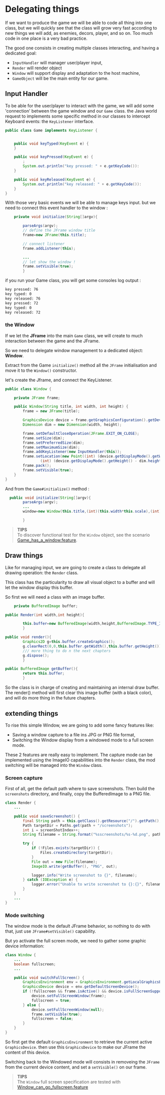 # Delegating things

If we want to produce the game we will be able to code all thing into one class, but we will quickly see that the class
will grow very fast according to new things we will add, as enemies, decors, player, and so on. Too much code in one
place is a very bad practice.

The good one consists in creating multiple classes interacting, and having a dedicated goal:

- `InputHandler` will manager user/player input,
- `Render` will render object
- `Window` will support display and adaptation to the host machine,
- `GameObject` will be the main entity for our game.

## Input Handler

To be able for the user/player to interact with the game, we will add some 'connection' between the game window and
our `Game` class. the Java world request to implements some specific method in our classes to intercept Keyboard events:
the `KeyListener` interface.

```java
public class Game implements KeyListener {


    public void keyTyped(KeyEvent e) {
    }

    public void keyPressed(KeyEvent e) {
        ;
        System.out.println("key pressed: " + e.getKeyCode()):
    }

    public void keyReleased(KeyEvent e) {
        System.out.println("key released: " + e.getKeyCode()):
    }
}
```

With those very basic events we will be able to manage keys input. but we need to connect this event handler to the
window :

```java
    private void initialize(String[]argv){

        parseArgs(argv);
        // define the JFrame window title
        frame=new JFrame(this.title);

        // connect listener
        frame.addListener(this);

        ...
        // let show the window !
        frame.setVisible(true);
        }
```

if you run your Game class, you will get some consoles log output :

```txt
key pressed: 76
key typed: 0
key released: 76
key pressed: 72
key typed: 0
key released: 72
```

### the Window

If we let the **JFrame** into the main `Game` class, we will create to much interaction between the game and the JFrame.

So we need to delegate window management to a dedicated object: **Window**.

Extract from the Game `initialize()` method all the `JFrame` initialisation and move it to the `Window()` constructor.

let's create the Jframe, and connect the KeyListener.

```java
public class Window {

    private JFrame frame;

    public Window(String title, int width, int height) {
        frame = new JFrame(title);

        GraphicsDevice device = frame.getGraphicsConfiguration().getDevice();
        Dimension dim = new Dimension(width, height);

        frame.setDefaultCloseOperation(JFrame.EXIT_ON_CLOSE);
        frame.setSize(dim);
        frame.setPreferredSize(dim);
        frame.setMaximumSize(dim);
        frame.addKeyListener(new InputHandler(this));
        frame.setLocation(new Point((int) (device.getDisplayMode().getWidth() - dim.width) / 2,
                (int) (device.getDisplayMode().getHeight() - dim.height) / 2));
        frame.pack();
        frame.setVisible(true);
    }
}
```

And from the `Game#initialize()` method :

```java
  public void initialize(String[]argv){
        parseArgs(argv);
        ...
        window=new Window(this.title,(int)(this.width*this.scale),(int)(this.height*this.scale));

        }
```

> **TIPS**<br/>To discover functional test for the `Window` object, see the scenario [Game_has_a_window.feature](../../src/test/resources/features/Game_has_a_Window.feature).

## Draw things

Like for managing input, we are going to create a class to delegate all drawing operation: the `Render` class.

This class has the particularity to draw all visual object to a buffer and will let the window display this buffer.

So first we will need a class with an image buffer.

```java
    private BufferedImage buffer;

public Render(int width,int height){

        this.buffer=new BufferedImage(width,height,BufferedImage.TYPE_INT_ARGB);
        }

public void render(){
        Graphics2D g=this.buffer.createGraphics();
        g.clearRect(0,0,this.buffer.getWidth(),this.buffer.getHeight());
        /// more thing to do n the next chapters
        g.dispose();
        }

public BufferedImage getBuffer(){
        return this.buffer;
        }
```

So the class is in charge of creating and maintaining an internal draw buffer. The render() method will first clear this
image buffer (with a black color), and will do more thing in the future chapters.

## extending things

To rise this simple Window, we are going to add some fancy features like:

- Saving a window capture to a file ins JPG or PNG file format,
- Switching the Window display from a windowed mode to a full screen mode.

These 2 features are really easy to implement. The capture mode can be implemented using the ImageIO capabilities into
the `Render` class, the mod switching will be managed into the `Window` class.

### Screen capture

First of all, get the default path where to save screenshots. Then build the `screenshots` directory, and finally, copy
the BufferedImage to a PNG file.

```java
class Render {
    ...

    public void saveScreenshot() {
        final String path = this.getClass().getResource("/").getPath();
        Path targetDir = Paths.get(path + "/screenshots");
        int i = screenShotIndex++;
        String filename = String.format("%sscreenshots/%s-%d.png", path, java.lang.System.nanoTime(), i);

        try {
            if (!Files.exists(targetDir)) {
                Files.createDirectory(targetDir);
            }
            File out = new File(filename);
            ImageIO.write(getBuffer(), "PNG", out);

            logger.info("Write screenshot to {}", filename);
        } catch (IOException e) {
            logger.error("Unable to write screenshot to {}:{}", filename, e.getMessage());
        }
    }
    ...
}
```

### Mode switching

The window mode is the default JFrame behavior, so nothing to do with that, just use `JFrame#setVisible()` capability.

But yo activate the full screen mode, we need to gather some graphic device information:

```java
class Window {
    ...
    boolean fullscreen;
    ...

    public void switchFullScreen() {
        GraphicsEnvironment env = GraphicsEnvironment.getLocalGraphicsEnvironment();
        GraphicsDevice device = env.getDefaultScreenDevice();
        if (!fullscreen && frame.isActive() && device.isFullScreenSupported()) {
            device.setFullScreenWindow(frame);
            fullscreen = true;
        } else {
            device.setFullScreenWindow(null);
            frame.setVisible(true);
            fullscreen = false;
        }
    }
}
```

So first get the default `GraphicsEnvironment` to retrieve the current active `GraphicsDevice`. then use
this `GraphicsDevice` to make our JFrame the content of this device.

Switching back to the Windowed mode will consists in removeing the `JFrame` from the current device content, and set
a `setVisible()` on our frame.

> **TIPS**<br/>The `Window` full screen specification are tested with [Window_can_go_fullscreen.feature](../../src/test/resources/features/Window_can_go_fullscreen.feature)